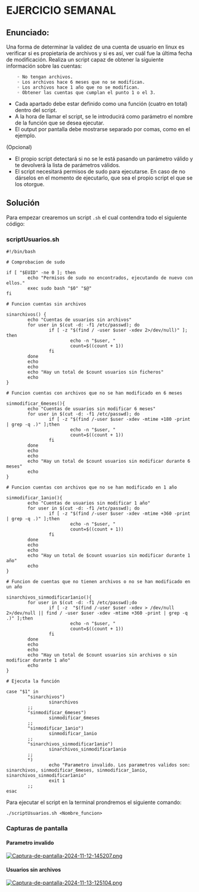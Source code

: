 # EJERCICIO SEMANAL

## Enunciado:

Una forma de determinar la validez de una cuenta de usuario en linux es verificar si es propietaria de archivos y si es así, ver cuál fue la última fecha de modificación.
Realiza un script capaz de obtener la siguiente información sobre las cuentas:

        ◦ No tengan archivos.
        ◦ Los archivos hace 6 meses que no se modifican.
        ◦ Los archivos hace 1 año que no se modifican.
        ◦ Obtener las cuentas que cumplan el punto 1 o el 3.

- Cada apartado debe estar definido como una función (cuatro en total) dentro del script. 
- A la hora de llamar el script, se le introducirá como parámetro el nombre de la función que se desea ejecutar.
- El output por pantalla debe mostrarse separado por comas, como en el ejemplo.

(Opcional)

- El propio script detectará si no se le está pasando un parámetro válido y te devolverá la lista de parámetros válidos.
- El script necesitará permisos de sudo para ejecutarse. En caso de no dárselos en el momento de ejecutarlo, que sea el propio script el que se los otorgue.

## Solución

Para empezar crearemos un script `.sh` el cual contendra todo el siguiente código:

### scriptUsuarios.sh

```script
#!/bin/bash

# Comprobacion de sudo

if [ "$EUID" -ne 0 ]; then
        echo "Permisos de sudo no encontrados, ejecutando de nuevo con ellos."
        exec sudo bash "$0" "$@"
fi

# Funcion cuentas sin archivos

sinarchivos() {
        echo "Cuentas de usuarios sin archivos"
        for user in $(cut -d: -f1 /etc/passwd); do
                if [ -z "$(find / -user $user -xdev 2>/dev/null)" ]; then
                        echo -n "$user, "
                        count=$((count + 1))
                fi
        done
        echo
        echo
        echo "Hay un total de $count usuarios sin ficheros"
        echo
}

# Funcion cuentas con archivos que no se han modificado en 6 meses

sinmodificar_6meses(){
        echo "Cuentas de usuarios sin modificar 6 meses"
        for user in $(cut -d: -f1 /etc/passwd); do
                if [ -z "$(find /-user $user -xdev -mtime +180 -print | grep -q .)" ];then
                        echo -n "$user, "
                        count=$((count + 1))
                fi
        done
        echo
        echo
        echo "Hay un total de $count usuarios sin modificar durante 6 meses"
        echo
}

# Funcion cuentas con archivos que no se han modificado en 1 año

sinmodificar_1anio(){
        echo "Cuentas de usuarios sin modificar 1 año"
        for user in $(cut -d: -f1 /etc/passwd); do
                if [ -z "$(find /-user $user -xdev -mtime +360 -print | grep -q .)" ];then
                        echo -n "$user, "
                        count=$((count + 1))
                fi
        done
        echo
        echo
        echo "Hay un total de $count usuarios sin modificar durante 1 año"
        echo
}

# Funcion de cuentas que no tienen archivos o no se han modificado en un año

sinarchivos_sinmodificar1anio(){
        for user in $(cut -d: -f1 /etc/passwd);do
                if [ -z  "$(find /-user $user -xdev > /dev/null 2>/dev/null || find / -user $user -xdev -mtime +360 -print | grep -q .)" ];then
                        echo -n "$user, "
                        count=$((count + 1))
                fi
        done
        echo
        echo
        echo "Hay un total de $count usuarios sin archivos o sin modificar durante 1 año"
        echo
}

# Ejecuta la función

case "$1" in 
        "sinarchivos")
                sinarchivos
        ;;
        "sinmodificar_6meses")
                sinmodificar_6meses
        ;;
        "sinmodificar_1anio")
                sinmodificar_1anio
        ;;
        "sinarchivos_sinmodificar1anio")
                sinarchivos_sinmodificar1anio
        ;;
        *)
                echo "Parametro invalido. Los parametros validos son: sinarchivos, sinmodificar_6meses, sinmodificar_1anio, sinarchivos_sinmodificar1anio"
                exit 1
        ;;
esac

```
Para ejecutar el script en la terminal prondremos el siguiente comando:

```bas
./scriptUsuarios.sh <Nombre_funcion>
```

### Capturas de pantalla

#### Parametro invalido

[![Captura-de-pantalla-2024-11-12-145207.png](https://i.postimg.cc/wvggSwnb/Captura-de-pantalla-2024-11-12-145207.png)](https://postimg.cc/QB427J8p)

#### Usuarios sin archivos

[![Captura-de-pantalla-2024-11-13-125104.png](https://i.postimg.cc/xdShCf5Q/Captura-de-pantalla-2024-11-13-125104.png)](https://postimg.cc/nX00StNS)






